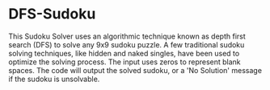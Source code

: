 # DFS-Sudoku
This Sudoku Solver uses an algorithmic technique known as depth first search (DFS) to solve any 9x9 sudoku puzzle. 
A few traditional sudoku solving techniques, like hidden and naked singles, have been used to optimize the solving process.
The input uses zeros to represent blank spaces. The code will output the solved sudoku, or a 'No Solution' message if the sudoku is unsolvable.
